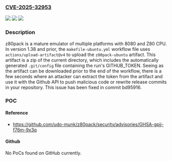 ### [CVE-2025-32953](https://cve.mitre.org/cgi-bin/cvename.cgi?name=CVE-2025-32953)
![](https://img.shields.io/static/v1?label=Product&message=z80pack&color=blue)
![](https://img.shields.io/static/v1?label=Version&message=%3C%20bd95916%20&color=brightgreen)
![](https://img.shields.io/static/v1?label=Vulnerability&message=CWE-200%3A%20Exposure%20of%20Sensitive%20Information%20to%20an%20Unauthorized%20Actor&color=brightgreen)

### Description

z80pack is a mature emulator of multiple platforms with 8080 and Z80 CPU. In version 1.38 and prior, the `makefile-ubuntu.yml` workflow file uses `actions/upload-artifact@v4` to upload the `z80pack-ubuntu` artifact. This artifact is a zip of the current directory, which includes the automatically generated `.git/config` file containing the run's GITHUB_TOKEN. Seeing as the artifact can be downloaded prior to the end of the workflow, there is a few seconds where an attacker can extract the token from the artifact and use it with the Github API to push malicious code or rewrite release commits in your repository. This issue has been fixed in commit bd95916.

### POC

#### Reference
- https://github.com/udo-munk/z80pack/security/advisories/GHSA-gpjj-f76m-9x3q

#### Github
No PoCs found on GitHub currently.

